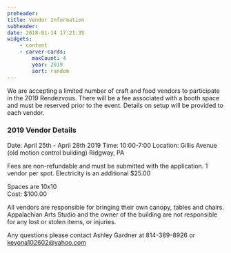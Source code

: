 ```yaml
---
preheader: 
title: Vendor Information
subheader: 
date: 2018-01-14 17:21:35
widgets:
    - content
    - carver-cards:
        maxCount: 4
        year: 2019
        sort: random
---
```


We are accepting a limited number of craft and food vendors to participate in the 2019 Rendezvous. There will be a fee associated with a booth space and must be reserved prior to the event. Details on setup will be provided to each vendor.


### 2019 Vendor Details
Date: April 25th - April 28th 2019
Time: 10:00-7:00
Location: Gillis Avenue (old motion control building) Ridgway, PA

Fees are non-refundable and must be submitted with the application. 
1 vendor per spot. 
Electricity is an additional $25.00 

Spaces are 10x10  
Cost: $100.00


All vendors are responsible for bringing their own canopy, tables and chairs. 
Appalachian Arts Studio and the owner of the building are not responsible for any lost or stolen items, or injuries. 

Any questions please contact Ashley Gardner at 814-389-8926 or keyona102602@yahoo.com